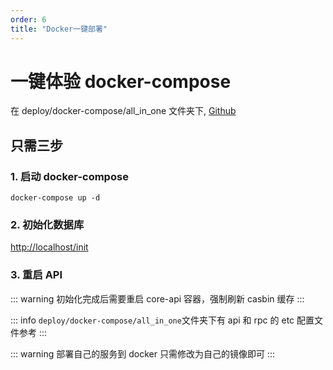 ```yaml
---
order: 6
title: "Docker一键部署"
---
```


# 一键体验 docker-compose

在 deploy/docker-compose/all_in_one 文件夹下, [Github](https://github.com/suyuan32/simple-admin-core/blob/master/deploy/docker-compose/all_in_one/docker-compose.yaml)

## 只需三步

### 1. 启动 docker-compose

```shell
docker-compose up -d
```

### 2. 初始化数据库

<http://localhost/init>

### 3. 重启 API

::: warning
初始化完成后需要重启 core-api 容器，强制刷新 casbin 缓存
:::

::: info
`deploy/docker-compose/all_in_one`文件夹下有 api 和 rpc 的 etc 配置文件参考
:::

::: warning
部署自己的服务到 docker 只需修改为自己的镜像即可
:::
